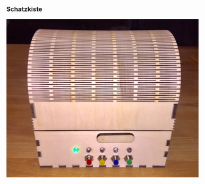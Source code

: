 ### Schatzkiste

![image](https://github.com/frankyhub/LightBurn-MakerTour-2020/blob/master/M30%20Schatzkiste/Schatzkiste-.JPG)
